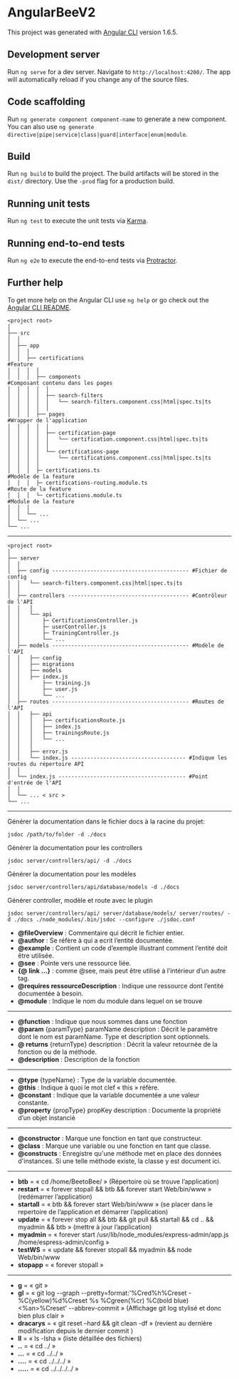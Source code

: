 # AngularBeeV2

This project was generated with [Angular CLI](https://github.com/angular/angular-cli) version 1.6.5.

## Development server

Run `ng serve` for a dev server. Navigate to `http://localhost:4200/`. The app will automatically reload if you change any of the source files.

## Code scaffolding

Run `ng generate component component-name` to generate a new component. You can also use `ng generate directive|pipe|service|class|guard|interface|enum|module`.

## Build

Run `ng build` to build the project. The build artifacts will be stored in the `dist/` directory. Use the `-prod` flag for a production build.

## Running unit tests

Run `ng test` to execute the unit tests via [Karma](https://karma-runner.github.io).

## Running end-to-end tests

Run `ng e2e` to execute the end-to-end tests via [Protractor](http://www.protractortest.org/).

## Further help

To get more help on the Angular CLI use `ng help` or go check out the [Angular CLI README](https://github.com/angular/angular-cli/blob/master/README.md).

 
    <project root>
    │
    ├── src
    │  │
    │  ├── app
    │  │  │
    │  │  ├── certifications                                           #Feature
    │  │  │  │
    │  │  │  ├── components                                            #Composant contenu dans les pages
    │  │  │  │  │ 
    │  │  │  │  ├── search-filters
    │  │  │  │  │   └── search-filters.component.css|html|spec.ts|ts
    │  │  │  │  │    
    │  │  │  ├── pages                                                 #Wrapper de l'application
    │  │  │  │  │                                         
    │  │  │  │  ├── certification-page                             
    │  │  │  │  │   └── certification.component.css|html|spec.ts|ts               
    │  │  │  │  │
    │  │  │  │  └── certifications-page                            
    │  │  │  │      └── certifications.component.css|html|spec.ts|ts   
    │  │  │  │                  
    │  │  │  ├─ certifications.ts                                      #Modèle de la feature 
    │  │  │  ├─ certifications-routing.module.ts                       #Route de la feature
    │  │  │  └─ certifications.module.ts                               #Module de la feature                                       
    │  │  │
    │  │  └── ...  
    │  └── ...
    └── ...

----     
    <project root>
    │
    ├── server
    │  │
    │  ├── config ------------------------------------------- #Fichier de config                                         
    │  │   └── search-filters.component.css|html|spec.ts|ts  
    │  │                  
    │  ├── controllers -------------------------------------- #Contrôleur de l'API
    │  │   │   
    │  │   └── api
    │  │       ├─ CertificationsController.js
    │  │       ├─ userController.js
    │  │       ├─ TrainingController.js
    │  │       └── ...                   
    │  ├── models ------------------------------------------- #Modèle de l'API
    │  │   ├── config
    │  │   ├── migrations
    │  │   ├── models 
    │  │   ├── index.js
    │  │       ├── training.js 
    │  │       ├── user.js
    │  │       └── ...                   
    │  ├── routes ------------------------------------------- #Routes de l'API
    │  │   ├── api
    │  │   │   ├── certificationsRoute.js
    │  │   │   ├── index.js
    │  │   │   ├── trainingsRoute.js
    │  │   │   └── ...
    │  │   │                    
    │  │   ├── error.js
    │  │   └── index.js ------------------------------------ #Indique les routes du répertoire API       
    │  │                   
    │  └── index.js ---------------------------------------- #Point d'entrée de l'API
    │  │                  
    │  └── ... < src > 
    └── ...


----
  Générer la documentation dans le fichier docs à la racine du projet:
    
    jsdoc /path/to/folder -d ./docs
    
  Générer la documentation pour les controllers
  
    jsdoc server/controllers/api/ -d ./docs

  Générer la documentation pour les modèles   
  
    jsdoc server/controllers/api/database/models -d ./docs

  Générer controller, modèle et route avec le plugin 
  
    jsdoc server/controllers/api/ server/database/models/ server/routes/ -d ./docs ./node_modules/.bin/jsdoc --configure ./jsdoc.conf

* **@fileOverview** : Commentaire qui décrit le fichier entier. 
* **@author** : Se réfère à qui a ecrit l’entité documentée. 
* **@example** : Contient un code d’exemple illustrant comment l’entité doit être utilisée. 
* **@see** : Pointe vers une ressource liée. 
* **{@ link …}** : comme @see, mais peut être utilisé à l’intérieur d’un autre tag. 
* **@requires ressourceDescription** : Indique une ressource dont l’entité documentée à besoin. 
* **@module** : Indique le nom du module dans lequel on se trouve




----
*	**@function** : Indique que nous sommes dans une fonction
*	**@param** {paramType} paramName description : Décrit le paramètre dont le nom est paramName. Type et description sont optionnels. 
*	**@ returns** {returnType} description : Décrit la valeur retournée de la fonction ou de la méthode. 
*	**@description** : Description de la fonction
----



*	**@type** {typeName} : Type de la variable documentée. 
*	**@this** : Indique à quoi le mot clef « this » réfère.
*	**@constant** : Indique que la variable documentée a une valeur constante. 
*	**@property** {propType} propKey description : Documente la propriété d’un objet instancié
---

*	**@constructor** : Marque une fonction en tant que constructeur. 
*	**@class** : Marque une variable ou une fonction en tant que classe. 
*	**@constructs** : Enregistre qu'une méthode met en place des données d'instances. Si une telle méthode existe, la classe y est document ici.  
---

* **btb** = « cd /home/BeetoBee/ » (Répertoire où se trouve l’application)
* **restart** = « forever stopall && btb && forever start Web/bin/www » (redémarrer l’application)
*	**startall** = « btb && forever start Web/bin/www » (se placer dans le repertoire de l’application et démarrer l’application)
*	**update** = « forever stop all && btb && git pull && startall && cd .. && myadmin && btb » (mettre à jour l’application)
*	**myadmin** = « forever start /usr/lib/node_modules/express-admin/app.js /home/espress-admin/config »
*	**testWS** = « update && forever stopall && myadmin && node Web/bin/www
*	**stopapp** = « forever stopall »

---
*	**g** =  « git »
*	**gl** = « git log --graph --pretty=format:'%Cred%h%Creset -%C(yellow)%d%Creset %s %Cgreen(%cr) %C(bold blue)<%an>%Creset' --abbrev-commit » (Affichage git log stylisé et donc bien plus clair » 
*	**dracarys** = « git reset –hard && git clean -df » (revient au dernière modification depuis le dernier commit )
*	**ll** = « ls -lsha » (liste détaillée des fichiers)
*	**..** = « cd  ../ » 
*	**…** = « cd ../../ »
*	**….** = « cd ../../../ »
*	**…..** = « cd ../../../../ »


